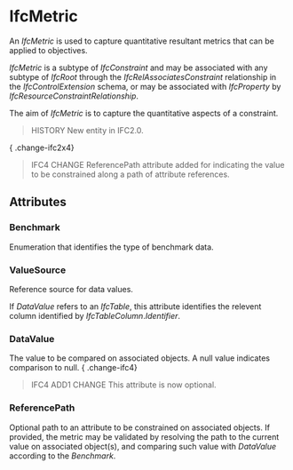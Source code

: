 # IfcMetric

An _IfcMetric_ is used to capture quantitative resultant metrics that can be applied to objectives.

_IfcMetric_ is a subtype of _IfcConstraint_ and may be associated with any subtype of _IfcRoot_ through the _IfcRelAssociatesConstraint_ relationship in the _IfcControlExtension_ schema, or may be associated with _IfcProperty_ by _IfcResourceConstraintRelationship_.

The aim of _IfcMetric_ is to capture the quantitative aspects of a constraint.

> HISTORY  New entity in IFC2.0.

{ .change-ifc2x4}
> IFC4 CHANGE  ReferencePath attribute added for indicating the value to be constrained along a path of attribute references.

## Attributes

### Benchmark
Enumeration that identifies the type of benchmark data.

### ValueSource
Reference source for data values.

If _DataValue_ refers to an _IfcTable_, this attribute identifies the relevent column identified by _IfcTableColumn_._Identifier_.

### DataValue
The value to be compared on associated objects. A null value indicates comparison to null.
{ .change-ifc4}
> IFC4 ADD1 CHANGE  This attribute is now optional.

### ReferencePath
Optional path to an attribute to be constrained on associated objects.
If provided, the metric may be validated by resolving the path to the current value on associated object(s), and comparing such value with _DataValue_ according to the _Benchmark_.
